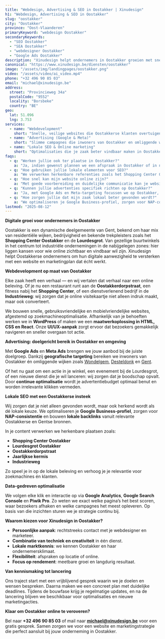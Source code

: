 ```yaml
---
title: "Webdesign, Advertising & SEO in Oostakker | Xinudesign"
h1: "Webdesign, Advertising & SEO in Oostakker"
slug: "oostakker"
city: "Oostakker"
province: "Oost-Vlaanderen"
primaryKeyword: "webdesign Oostakker"
secondaryKeywords:
  - "SEO Oostakker"
  - "SEA Oostakker"
  - "webdesigner Oostakker"
  - "Google Ads Oostakker"
description: "Xinudesign helpt ondernemers in Oostakker groeien met snelle websites, doelgerichte advertentiecampagnes en lokale SEO-strategieën die inspelen op de troeven van de wijk."
canonical: "https://www.xinudesign.be/diensten/oostakker"
image: "/assets/img/landingpages/oostakker.png"
video: "/assets/video/ai_video.mp4"
phone: "+32 496 90 85 03"
email: "michael@xinudesign.be"
address:
  street: "Provincieweg 34a"
  postalCode: "9552"
  locality: "Borsbeke"
  country: "BE"
geo:
  lat: 51.096
  lng: 3.753
services:
  - name: "Webdevelopment"
    short: "Snelle, veilige websites die Oostakkerse klanten overtuigen en converteren."
  - name: "Advertising (Google & Meta)"
    short: "Slimme campagnes die inwoners van Oostakker en omliggende wijken gericht bereiken."
  - name: "Lokale SEO & Online marketing"
    short: "Optimalisaties die je zaak beter vindbaar maken in Oostakker en omgeving."
faqs:
  - q: "Werken jullie ook ter plaatse in Oostakker?"
    a: "Ja, indien gewenst plannen we een afspraak in Oostakker of in naburige wijken zoals [Wondelgem](/diensten/wondelgem), [Desteldonk](/diensten/desteldonk) en [Gent](/diensten/gent), maar online meetings zijn ook mogelijk voor snelle opvolging."
  - q: "Hoe gebruiken jullie lokale elementen voor SEO?"
    a: "We verwerken herkenbare referenties zoals het Shopping Center Oostakker, de Lourdesgrot en evenementen zoals de jaarlijkse kermis in teksten, meta-data en visuals."
  - q: "Hoe snel kan mijn website online zijn?"
    a: "Met goede voorbereiding en duidelijke communicatie kan je website doorgaans binnen 2 tot 4 weken live gaan."
  - q: "Kunnen jullie advertenties specifiek richten op Oostakker?"
    a: "Ja, met Google Ads en Meta-targeting focussen we op Oostakker, omliggende deelgemeenten en specifieke doelgroepen binnen Gent."
  - q: "Hoe zorgen jullie dat mijn zaak lokaal beter gevonden wordt?"
    a: "We optimaliseren je Google Business-profiel, zorgen voor NAP-consistentie en bouwen lokale backlinks rond zoekwoorden zoals 'webdesigner Oostakker'."
lastmod: "2025-08-12"
---
```


**Digitale groei voor ondernemers in Oostakker**

Oostakker is een dynamische deelgemeente van Gent, bekend om haar mix van residentiële wijken, bedrijvigheid en bekende trekpleisters zoals het **Shopping Center Oostakker** en de **Lourdesgrot**. Van gezellige buurtwinkels in het centrum tot industriële ondernemingen in de nabijgelegen zones: hier liggen kansen voor wie online zichtbaar en vindbaar wil zijn. Xinudesign helpt Oostakkerse ondernemers om hun digitale aanwezigheid te versterken met een website en marketingplan dat écht werkt.

**Webdevelopment op maat van Oostakker**

Elke zaak heeft een verhaal — en wij vertalen dat verhaal naar een online beleving. Of je nu een restaurant runt aan de **Oostakkerdorpstraat**, een fitness nabij het **Shopping Center**, of een dienstverlenend bedrijf in de **Industrieweg**: wij zorgen dat je online visitekaartje niet alleen indruk maakt, maar ook converteert.  

We bouwen snelle, gebruiksvriendelijke en mobielvriendelijke websites, afgestemd op zoekmachineoptimalisatie. Afhankelijk van je behoeften werken we in **WordPress** of maken we een **maatwerkoplossing in HTML, CSS en React**. Onze **UI/UX-aanpak** zorgt ervoor dat bezoekers gemakkelijk navigeren en sneller overgaan tot actie.

**Advertising: doelgericht bereik in Oostakker en omgeving**

Met **Google Ads** en **Meta Ads** brengen we jouw aanbod bij de juiste doelgroep. Dankzij **geografische targeting** bereiken we inwoners van Oostakker én omliggende wijken zoals [Wondelgem](/diensten/wondelgem), [Desteldonk](/diensten/desteldonk) en [Gent](/diensten/gent).  

Of het nu gaat om een actie in je winkel, een evenement bij de Lourdesgrot, of een nieuwe dienst die je wil lanceren: wij zorgen dat je boodschap opvalt. Door **continue optimalisatie** wordt je advertentiebudget optimaal benut en worden irrelevante klikken vermeden.

**Lokale SEO met een Oostakkerse insteek**

Wij zorgen dat je niet alleen gevonden wordt, maar ook herkend wordt als dé lokale keuze. We optimaliseren je **Google Business-profiel**, zorgen voor **NAP-consistentie** en bouwen **lokale backlinks** vanuit relevante Oostakkerse en Gentse bronnen.  

In je content verwerken we herkenbare plaatsen zoals:
- **Shopping Center Oostakker**
- **Lourdesgrot Oostakker**
- **Oostakkerdorpstraat**
- **Jaarlijkse kermis**
- **Industrieweg**

Zo speel je in op de lokale beleving en verhoog je je relevantie voor zoekmachines én klanten.

**Data-gedreven optimalisatie**

We volgen elke klik en interactie op via **Google Analytics**, **Google Search Console** en **Piwik Pro**. Zo weten we exact welke pagina’s het best scoren, waar bezoekers afhaken en welke campagnes het meest opleveren. Op basis van die inzichten sturen we je strategie continu bij.

**Waarom kiezen voor Xinudesign in Oostakker?**

- **Persoonlijke aanpak**: rechtstreeks contact met je webdesigner en marketeer.  
- **Combinatie van techniek en creativiteit** in één dienst.  
- **Lokale marktkennis**: we kennen Oostakker en haar ondernemersklimaat.  
- **Flexibiliteit**: afspraken op locatie of online.  
- **Focus op rendement**: meetbare groei en langdurig resultaat.  

**Van kennismaking tot lancering**

Ons traject start met een vrijblijvend gesprek waarin we je doelen en wensen bespreken. Daarna maken we een concreet plan met duidelijke deadlines. Tijdens de bouwfase krijg je regelmatige updates, en na de lancering blijven we beschikbaar voor optimalisaties en nieuwe marketingacties.

**Klaar om Oostakker online te veroveren?**

Bel naar **+32 496 90 85 03** of mail naar **[michael@xinudesign.be](mailto:michael@xinudesign.be)** voor een gratis gesprek. Samen zorgen we voor een website en marketingstrategie die perfect aansluit bij jouw onderneming in Oostakker.
